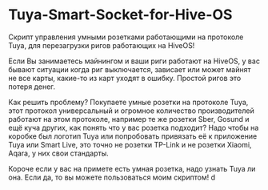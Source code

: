 # Tuya-Smart-Socket-for-Hive-OS

Скрипт управления умными розетками работающими на протоколе Tuya, для перезагрузки ригов работающих на HiveOS!

Если Вы занимаетесь майнингом и ваши риги работают на HiveOS, у вас бывают ситуации когда риг выключается, зависает или может майнят не все карты, какие-то из карт уходят в ошибку. Простой ригов это потеря денег.

Как решить проблему? Покупаете умные розетки на протоколе Tuya, этот протокол универсальный и огромное количество производителей работают на этом протоколе, например те же розетки Sber, Gosund и ещё куча других, как понять что у вас розетка подходит? Надо чтобы на коробке был логотип Tuya или попробовать привязать её к приложение Tuya или Smart Live, это точно не розетки TP-Link и не розетки Xiaomi, Aqara, у них свои стандарты.

Короче если у вас на примете есть умная розетка, надо узнать Tuya ли она. Если да, то вы можете пользоваться моим скриптом!
d